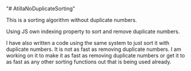 "# AtillaNoDuplicateSorting"

This is a sorting algorithm without duplicate numbers.

 Using JS own indexing property to sort and remove duplicate numbers.

 I have also written a code using the same system to just sort it with duplicate numbers. It is not as fast as removing duplicate numbers.
 I am working on it to make it as fast as removing duplicate numbers or get it to as fast as any other sorting functions out that is being used already.

